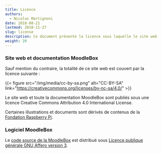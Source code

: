 ```yaml
---
title: Licence
authors:
  - Nicolas Martignoni
date: 2018-08-21
lastmod: 2018-11-27
slug: license
description: Ce document présente la licence sous laquelle le site web et le logiciel MoodleBox sont publiés.
weight: 20
---
```

### Site web et documentation MoodleBox

Sauf mention du contraire, la totalité de ce site web est couvert par la licence suivante :

{{< figure src="/img/media/cc-by-sa.png" alt="CC-BY-SA" link="https://creativecommons.org/licenses/by-nc-sa/4.0/" >}}

Le site web et toute la documentation MoodleBox sont publiés sous une licence Creative Commons Attribution 4.0 International License.

Certaines illustrations et documents sont dérivés de contenus de la [Fondation Raspberry Pi][3].

### Logiciel MoodleBox

Le [code source de la MoodleBox][1] est distribué sous [Licence publique générale GNU Affero version 3][2].

 [1]: https://github.com/moodlebox/moodlebox
 [2]: https://www.gnu.org/licenses/agpl-3.0.html
 [3]: https://www.raspberrypi.org
